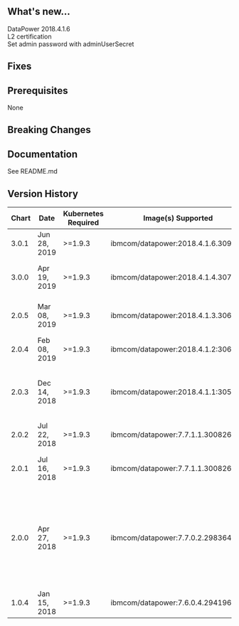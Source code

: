 ## What's new...
DataPower 2018.4.1.6 \
L2 certification \
Set admin password with adminUserSecret

## Fixes

## Prerequisites
None

## Breaking Changes

## Documentation
See README.md

## Version History

| Chart | Date | Kubernetes Required | Image(s) Supported | Breaking Changes | Details |
| ----- | ------------ | ------- | ---------------------------------- | ---- | -------------------------------------------------------------- |
| 3.0.1 | Jun 28, 2019 | >=1.9.3 | ibmcom/datapower:2018.4.1.6.309660 | None | L2 cert, adminUserSecret |
| 3.0.0 | Apr 19, 2019 | >=1.9.3 | ibmcom/datapower:2018.4.1.4.307525 | Changed label scheme | 2018.4.1.4, pull secrets, health check, ssh permissions |
| 2.0.5 | Mar 08, 2019 | >=1.9.3 | ibmcom/datapower:2018.4.1.3.306649 | None | 2018.4.1.3, use secret for https keys/certs, ILMT annotations |
| 2.0.4 | Feb 08, 2019 | >=1.9.3 | ibmcom/datapower:2018.4.1.2:306098 | None | Continuous delivery update for 2018.4.1.2 FixPack |
| 2.0.3 | Dec 14, 2018 | >=1.9.3 | ibmcom/datapower:2018.4.1.1:305192 | None | DataPower ICP refresh for 2018.4.1.1. Contains updates to align with ICP standards |
| 2.0.2 | Jul 22, 2018 | >=1.9.3 | ibmcom/datapower:7.7.1.1.300826 | None | Add required identification annotations.  |
| 2.0.1 | Jul 16, 2018 | >=1.9.3 | ibmcom/datapower:7.7.1.1.300826 | None | Add Prometheus metrics monitoring support via the SNMP Exporter. |
| 2.0.0 | Apr 27, 2018 | >=1.9.3 | ibmcom/datapower:7.7.0.2.298364 | None  |v2.0.0 Release of the ibm-datapower-prod Chart version 2.0.0. Updated DataPower image to 7.7.0.2.298364. Added RESTProxy pattern. Removed webApplicationProxy pattern. Made certificates optional |
| 1.0.4 | Jan 15, 2018 | >=1.9.3 | ibmcom/datapower:7.6.0.4.294196 | None | Update DataPower image to 7.6.0.4.294196 |
